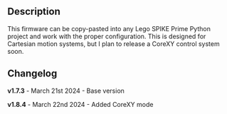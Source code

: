 ## **Description**

This firmware can be copy-pasted into any Lego SPIKE Prime Python project and work with the proper configuration. This is designed for Cartesian motion systems, but I plan to release a CoreXY control system soon.

## **Changelog**

**v1.7.3** - March 21st 2024 - Base version

**v1.8.4** - March 22nd 2024 - Added CoreXY mode

